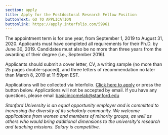 ```yaml
---
section: apply
title: Apply for the Postdoctoral Research Fellow Position
buttonText: GO TO APPLICATION
buttonlink: https://apply.interfolio.com/59961
---
```


The appointment term is for one year, from September 1, 2019 to August 31, 2020. Applicants must have completed all requirements for their Ph.D. by June 30, 2019. Candidates must also be no more than three years from the awarding of their degree (i.e., September 2016).

Applicants should submit a cover letter, CV, a writing sample (no more than 25 pages double-spaced), and three letters of recommendation no later than March 8, 2019 at 11:59pm EST.

Applications will be collected via Interfolio. <a href="https://apply.interfolio.com/59961" target="_blank">Click here to apply</a> or press the button below. Applications will not be accepted by email. If you have any questions, please email <a href="mailto:basicincomelab@stanford.edu">basicincomelab@stanford.edu</a>

<i>Stanford University is an equal opportunity employer and is committed to increasing the diversity of its scholarly community. We welcome applications from women and members of minority groups, as well as others who would bring additional dimensions to the university's research and teaching missions. Salary is competitive.</i>
